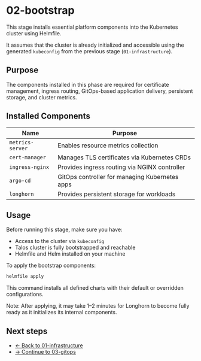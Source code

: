 # 02-bootstrap

This stage installs essential platform components into the Kubernetes cluster using Helmfile.

It assumes that the cluster is already initialized and accessible using the generated `kubeconfig` from the previous stage (`01-infrastructure`).

## Purpose

The components installed in this phase are required for certificate management, ingress routing, GitOps-based application delivery, persistent storage, and cluster metrics.

## Installed Components

| Name             | Purpose                                        |
| ---------------- | ---------------------------------------------- |
| `metrics-server` | Enables resource metrics collection            |
| `cert-manager`   | Manages TLS certificates via Kubernetes CRDs   |
| `ingress-nginx`  | Provides ingress routing via NGINX controller  |
| `argo-cd`        | GitOps controller for managing Kubernetes apps |
| `longhorn`       | Provides persistent storage for workloads      |

## Usage

Before running this stage, make sure you have:

* Access to the cluster via `kubeconfig`
* Talos cluster is fully bootstrapped and reachable
* Helmfile and Helm installed on your machine

To apply the bootstrap components:

```bash
helmfile apply
```

This command installs all defined charts with their default or overridden configurations.

Note: After applying, it may take 1–2 minutes for Longhorn to become fully ready as it initializes its internal components.

## Next steps

* [← Back to 01-infrastructure](../01-infrastructure/README.md)
* [→ Continue to 03-gitops](../03-gitops/README.md)
